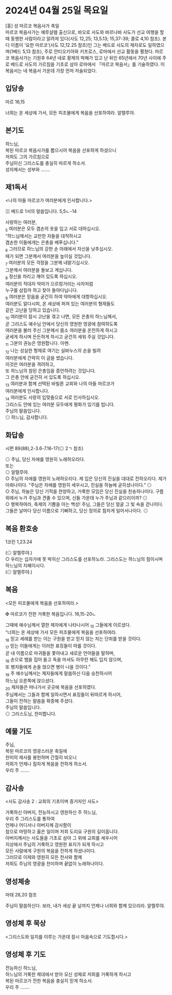 # 2024년 04월 25일 목요일

[홍] 성 마르코 복음사가 축일  
마르코 복음사가는 예루살렘 출신으로, 바오로 사도와 바르나바 사도가 선교 여행을 할 때 동행한 사람이라고 알려져 있다(사도 12,25; 13,5.13; 15,37-39; 콜로 4,10 참조). 본디 이름이 ‘요한 마르코’(사도 12,12.25 참조)인 그는 베드로 사도의 제자로도 일하였으며(1베드 5,13 참조), 주로 안티오키아와 키프로스, 로마에서 선교 활동을 펼쳤다. 마르코 복음사가는 기원후 64년 네로 황제의 박해가 있고 난 뒤인 65년에서 70년 사이에 주로 베드로 사도의 가르침을 기초로 삼아 로마에서 「마르코 복음서」를 기술하였다. 이 복음서는 네 복음서 가운데 가장 먼저 저술되었다.


## 입당송

마르 16,15

너희는 온 세상에 가서, 모든 피조물에게 복음을 선포하여라. 알렐루야.  
  
## 본기도

하느님,  
복된 마르코 복음사가를 뽑으시어 복음을 선포하게 하셨으니  
저희도 그의 가르침으로  
주님이신 그리스도를 충실히 따르게 하소서.  
성자께서는 성부와 …….  
  
## 제1독서

<나의 아들 마르코가 여러분에게 인사합니다.>

▥ 베드로 1서의 말씀입니다. 5,5ㄴ-14

사랑하는 여러분,  
<sub>5</sub> 여러분은 모두 겸손의 옷을 입고 서로 대하십시오.  
“하느님께서는 교만한 자들을 대적하시고  
겸손한 이들에게는 은총을 베푸십니다.”  
<sub>6</sub> 그러므로 하느님의 강한 손 아래에서 자신을 낮추십시오.  
때가 되면 그분께서 여러분을 높이실 것입니다.  
<sub>7</sub> 여러분의 모든 걱정을 그분께 내맡기십시오.  
그분께서 여러분을 돌보고 계십니다.  
<sub>8</sub> 정신을 차리고 깨어 있도록 하십시오.  
여러분의 적대자 악마가 으르렁거리는 사자처럼  
누구를 삼킬까 하고 찾아 돌아다닙니다.  
<sub>9</sub> 여러분은 믿음을 굳건히 하여 악마에게 대항하십시오.  
여러분도 알다시피, 온 세상에 퍼져 있는 여러분의 형제들도  
같은 고난을 당하고 있습니다.  
<sub>10</sub> 여러분이 잠시 고난을 겪고 나면, 모든 은총의 하느님께서,  
곧 그리스도 예수님 안에서 당신의 영원한 영광에 참여하도록  
여러분을 불러 주신 그분께서 몸소 여러분을 온전하게 하시고  
굳세게 하시며 든든하게 하시고 굳건히 세워 주실 것입니다.  
<sub>11</sub> 그분의 권능은 영원합니다. 아멘.  
<sub>12</sub> 나는 성실한 형제로 여기는 실바누스의 손을 빌려  
여러분에게 간략히 이 글을 썼습니다.  
이것은 여러분을 격려하고,  
또 하느님의 참된 은총임을 증언하려는 것입니다.  
그 은총 안에 굳건히 서 있도록 하십시오.  
<sub>13</sub> 여러분과 함께 선택된 바빌론 교회와 나의 아들 마르코가  
여러분에게 인사합니다.  
<sub>14</sub> 여러분도 사랑의 입맞춤으로 서로 인사하십시오.  
그리스도 안에 있는 여러분 모두에게 평화가 있기를 빕니다.  
주님의 말씀입니다.  
◎ 하느님, 감사합니다.  
  
## 화답송

시편 89(88),2-3.6-7.16-17(◎ 2ㄱ 참조)

◎ 주님, 당신 자애를 영원히 노래하오리다.  
또는  
◎ 알렐루야.  
○ 주님의 자애를 영원히 노래하오리다. 제 입은 당신의 진실을 대대로 전하오리다. 제가 아뢰나이다. “주님은 자애를 영원히 세우시고, 진실을 하늘에 굳히셨나이다.” ◎  
○ 주님, 하늘은 당신 기적을 찬양하고, 거룩한 모임은 당신 진실을 찬송하나이다. 구름 위에서 누가 주님과 견줄 수 있으며, 신들 가운데 누가 주님과 같으리이까? ◎  
○ 행복하여라, 축제의 기쁨을 아는 백성! 주님, 그들은 당신 얼굴 그 빛 속을 걷나이다. 그들은 날마다 당신 이름으로 기뻐하고, 당신 정의로 힘차게 일어서나이다. ◎  
  
## 복음 환호송

1코린 1,23.24

(◎ 알렐루야.)  
○ 우리는 십자가에 못 박히신 그리스도를 선포하노라. 그리스도는 하느님의 힘이시며 하느님의 지혜이시다.  
(◎ 알렐루야.)  
  
## 복음

<모든 피조물에게 복음을 선포하여라.>

✠ 마르코가 전한 거룩한 복음입니다. 16,15-20ㄴ

그때에 예수님께서 열한 제자에게 나타나시어 <sub>15</sub> 그들에게 이르셨다.  
“너희는 온 세상에 가서 모든 피조물에게 복음을 선포하여라.  
<sub>16</sub> 믿고 세례를 받는 이는 구원을 받고 믿지 않는 자는 단죄를 받을 것이다.  
<sub>17</sub> 믿는 이들에게는 이러한 표징들이 따를 것이다.  
곧 내 이름으로 마귀들을 쫓아내고 새로운 언어들을 말하며,  
<sub>18</sub> 손으로 뱀을 집어 들고 독을 마셔도 아무런 해도 입지 않으며,  
또 병자들에게 손을 얹으면 병이 나을 것이다.”  
<sub>19</sub> 주 예수님께서는 제자들에게 말씀하신 다음 승천하시어  
하느님 오른쪽에 앉으셨다.  
<sub>20</sub> 제자들은 떠나가서 곳곳에 복음을 선포하였다.  
주님께서는 그들과 함께 일하시면서 표징들이 뒤따르게 하시어,  
그들이 전하는 말씀을 확증해 주셨다.  
주님의 말씀입니다.  
◎ 그리스도님, 찬미합니다.  
  
## 예물 기도

주님,  
복된 마르코의 영광스러운 축일에  
찬미의 제사를 봉헌하며 간절히 비오니  
저희가 언제나 힘차게 복음을 전하게 하소서.  
우리 주 …….  
  
## 감사송

<사도 감사송 2 : 교회의 기초이며 증거자인 사도>

거룩하신 아버지, 전능하시고 영원하신 주 하느님,  
우리 주 그리스도를 통하여  
언제나 어디서나 아버지께 감사함이  
참으로 마땅하고 옳은 일이며 저희 도리요 구원의 길이옵니다.  
아버지께서는 사도들을 기초로 삼아 그 위에 교회를 세우시어  
지상에서 주님의 거룩하고 영원한 표지가 되게 하시고  
모든 사람에게 구원의 복음을 전하게 하셨나이다.  
그러므로 이제와 영원히 모든 천사와 함께  
저희도 주님의 영광을 찬미하며 끝없이 노래하나이다.  
  
## 영성체송

마태 28,20 참조

주님이 말씀하신다. 보라, 내가 세상 끝 날까지 언제나 너희와 함께 있으리라. 알렐루야.  
  
## 영성체 후 묵상

<그리스도와 일치를 이루는 가운데 잠시 마음속으로 기도합시다.>  
## 영성체 후 기도

전능하신 하느님,  
하느님의 거룩한 제대에서 받아 모신 성체로 저희를 거룩하게 하시고  
복된 마르코가 전한 복음을 충실히 믿게 하소서.  
우리 주 …….